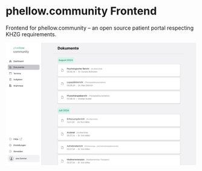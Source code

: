 # phellow.community Frontend

Frontend for phellow.community – an open source patient portal respecting KHZG requirements.

![Screenshot of Documents page](/docs/images/02_phellow.community_Dokumente_CPU.jpeg "Dokumenten Ansicht")
